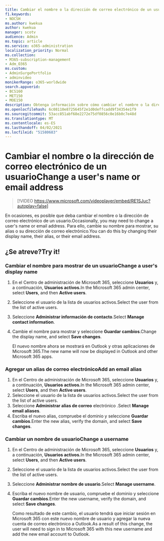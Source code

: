 ```yaml
---
title: Cambiar el nombre o la dirección de correo electrónico de un usuario
f1.keywords:
- NOCSH
ms.author: kwekua
author: kwekua
manager: scotv
audience: Admin
ms.topic: article
ms.service: o365-administration
localization_priority: Normal
ms.collection:
- M365-subscription-management
- Adm_O365
ms.custom:
- AdminSurgePortfolio
- adminvideo
monikerRange: o365-worldwide
search.appverid:
- BCS160
- MET150
- MOE150
description: Obtenga información sobre cómo cambiar el nombre o la dirección de correo electrónico de un usuario.
ms.openlocfilehash: 6c08110e8725645f2e1d0deffcadd9f34354e1f9
ms.sourcegitcommit: 53acc851abf68e2272e75df0856c0e16b0c7e48d
ms.translationtype: MT
ms.contentlocale: es-ES
ms.lasthandoff: 04/02/2021
ms.locfileid: "51580683"
---
```

# <a name="change-a-users-name-or-email-address"></a><span data-ttu-id="d09cd-103">Cambiar el nombre o la dirección de correo electrónico de un usuario</span><span class="sxs-lookup"><span data-stu-id="d09cd-103">Change a user's name or email address</span></span>

> [!VIDEO https://www.microsoft.com/videoplayer/embed/RE1SJuc?autoplay=false]

<span data-ttu-id="d09cd-104">En ocasiones, es posible que deba cambiar el nombre o la dirección de correo electrónico de un usuario.</span><span class="sxs-lookup"><span data-stu-id="d09cd-104">Occasionally, you may need to change a user's name or email address.</span></span> <span data-ttu-id="d09cd-105">Para ello, cambie su nombre para mostrar, su alias o su dirección de correo electrónico.</span><span class="sxs-lookup"><span data-stu-id="d09cd-105">You can do this by changing their display name, their alias, or their email address.</span></span> 

## <a name="try-it"></a><span data-ttu-id="d09cd-106">¿Se atreve?</span><span class="sxs-lookup"><span data-stu-id="d09cd-106">Try it!</span></span>

### <a name="change-a-users-display-name"></a><span data-ttu-id="d09cd-107">Cambiar el nombre para mostrar de un usuario</span><span class="sxs-lookup"><span data-stu-id="d09cd-107">Change a user's display name</span></span>

1. <span data-ttu-id="d09cd-108">En el Centro de administración de Microsoft 365, seleccione **Usuarios** y, a continuación, **Usuarios activos.**</span><span class="sxs-lookup"><span data-stu-id="d09cd-108">In the Microsoft 365 admin center, select **Users**, and then **Active users**.</span></span>
1. <span data-ttu-id="d09cd-109">Seleccione el usuario de la lista de usuarios activos.</span><span class="sxs-lookup"><span data-stu-id="d09cd-109">Select the user from the list of active users.</span></span>
1. <span data-ttu-id="d09cd-110">Seleccione **Administrar información de contacto**.</span><span class="sxs-lookup"><span data-stu-id="d09cd-110">Select **Manage contact information**.</span></span>
1. <span data-ttu-id="d09cd-111">Cambie el nombre para mostrar y seleccione **Guardar cambios**.</span><span class="sxs-lookup"><span data-stu-id="d09cd-111">Change the display name, and select **Save changes**.</span></span>

    <span data-ttu-id="d09cd-112">El nuevo nombre ahora se mostrará en Outlook y otras aplicaciones de Microsoft 365.</span><span class="sxs-lookup"><span data-stu-id="d09cd-112">The new name will now be displayed in Outlook and other Microsoft 365 apps.</span></span>

### <a name="add-an-email-alias"></a><span data-ttu-id="d09cd-113">Agregar un alias de correo electrónico</span><span class="sxs-lookup"><span data-stu-id="d09cd-113">Add an email alias</span></span>

1. <span data-ttu-id="d09cd-114">En el Centro de administración de Microsoft 365, seleccione **Usuarios** y, a continuación, **Usuarios activos.**</span><span class="sxs-lookup"><span data-stu-id="d09cd-114">In the Microsoft 365 admin center, select **Users**, and then **Active users**.</span></span>
1. <span data-ttu-id="d09cd-115">Seleccione el usuario de la lista de usuarios activos.</span><span class="sxs-lookup"><span data-stu-id="d09cd-115">Select the user from the list of active users.</span></span>
1. <span data-ttu-id="d09cd-116">Seleccione **Administrar alias de correo** electrónico .</span><span class="sxs-lookup"><span data-stu-id="d09cd-116">Select **Manage email aliases**.</span></span>
1. <span data-ttu-id="d09cd-117">Escriba el nuevo alias, compruebe el dominio y seleccione **Guardar cambios**.</span><span class="sxs-lookup"><span data-stu-id="d09cd-117">Enter the new alias, verify the domain, and select **Save changes**.</span></span>

### <a name="change-a-username"></a><span data-ttu-id="d09cd-118">Cambiar un nombre de usuario</span><span class="sxs-lookup"><span data-stu-id="d09cd-118">Change a username</span></span>

1. <span data-ttu-id="d09cd-119">En el Centro de administración de Microsoft 365, seleccione **Usuarios** y, a continuación, **Usuarios activos.**</span><span class="sxs-lookup"><span data-stu-id="d09cd-119">In the Microsoft 365 admin center, select **Users**, and then **Active users**.</span></span>
1. <span data-ttu-id="d09cd-120">Seleccione el usuario de la lista de usuarios activos.</span><span class="sxs-lookup"><span data-stu-id="d09cd-120">Select the user from the list of active users.</span></span>
1. <span data-ttu-id="d09cd-121">Seleccione **Administrar nombre de usuario**.</span><span class="sxs-lookup"><span data-stu-id="d09cd-121">Select **Manage username**.</span></span>
1. <span data-ttu-id="d09cd-122">Escriba el nuevo nombre de usuario, compruebe el dominio y seleccione **Guardar cambios**.</span><span class="sxs-lookup"><span data-stu-id="d09cd-122">Enter the new username, verify the domain, and select **Save changes**.</span></span>

    <span data-ttu-id="d09cd-123">Como resultado de este cambio, el usuario tendrá que iniciar sesión en Microsoft 365 con este nuevo nombre de usuario y agregar la nueva cuenta de correo electrónico a Outlook.</span><span class="sxs-lookup"><span data-stu-id="d09cd-123">As a result of this change, the user will need to sign in to Microsoft 365 with this new username and add the new email account to Outlook.</span></span>
